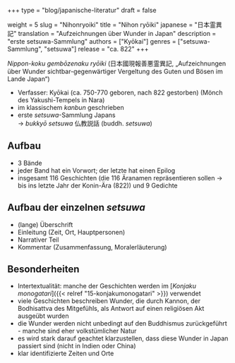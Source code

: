 +++
type = "blog/japanische-literatur"
draft = false

weight = 5
slug = "Nihonryoiki"
title = "Nihon ryōiki"
japanese = "日本霊異記"
translation = "Aufzeichnungen über Wunder in Japan"
description = "erste setsuwa-Sammlung"
authors = ["Kyōkai"]
genres = ["setsuwa-Sammlung", "setsuwa"]
release = "ca. 822"
+++

*Nippon-koku gembōzenaku ryōiki* (日本國現報善悪霊異記, „Aufzeichnungen über Wunder sichtbar-gegenwärtiger Vergeltung des Guten und Bösen im Lande Japan“)

- Verfasser: Kyōkai (ca. 750-770 geboren, nach 822 gestorben) (Mönch des Yakushi-Tempels in Nara)
- im klassischem *kanbun* geschrieben
- erste *setsuwa*-Sammlung Japans  
  -> *bukkyō setsuwa* 仏教説話 (buddh. *setsuwa*)

## Aufbau

- 3 Bände  
- jeder Band hat ein Vorwort; der letzte hat einen Epilog  
- insgesamt 116 Geschichten (die 116 Äranamen repräsentieren sollen -> bis ins letzte Jahr der Konin-Ära (822)) und 9 Gedichte

## Aufbau der einzelnen *setsuwa*

- (lange) Überschrift  
- Einleitung (Zeit, Ort, Hauptpersonen)  
- Narrativer Teil  
- Kommentar (Zusammenfassung, Moralerläuterung)

## Besonderheiten

- Intertextualität: manche der Geschichten werden im [*Konjaku monogatari*]({{< relref "15-konjakumonogatari" >}}) verwendet
- viele Geschichten beschreiben Wunder, die durch Kannon, der Bodhisattva des Mitgefühls, als Antwort auf einen religiösen Akt ausgeübt wurden
- die Wunder werden nicht unbedingt auf den Buddhismus zurückgeführt - manche sind eher volkstümlicher Natur
- es wird stark darauf geachtet klarzustellen, dass diese Wunder in Japan passiert sind (nicht in Indien oder China)
- klar identifizierte Zeiten und Orte
